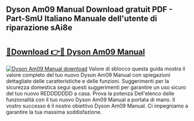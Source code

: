 ## Dyson Am09 Manual Download gratuit PDF - Part-SmU Italiano Manuale dell'utente di riparazione sAi8e

# <h2><a href="http://dfbkviw.blite.top/?on=Dyson+Am09+Manual">🔗Download 👉🔴 Dyson Am09 Manual</a></h2>

[![Dyson Am09 Manual download](https://i.imgur.com/lujVjoI.png)](http://dfbkviw.blite.top/?on=Dyson+Am09+Manual)
Valore di sblocco questa guida mostra il valore completo del tuo nuovo Dyson Am09 Manual con spiegazioni dettagliate delle caratteristiche e delle funzioni. Suggerimenti per la sicurezza domestica segui questi suggerimenti per garantire un uso sicuro del tuo nuovo REDDDDDDD a casa. Prova la potenza Dell'elenco delle funzionalità con il tuo nuovo Dyson Am09 Manual a portata di mano. Il vostro successo è il nostro obiettivo Dyson Am09 Manual. Ci impegniamo a garantire la tua massima soddisfazione.
